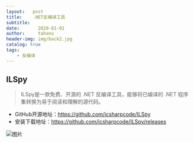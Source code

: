 ```yaml
---
layout:   post
title:    .NET反编译工具
subtitle:   
date:       2020-01-01
author:     tahano
header-img: img/back2.jpg
catalog: true
tags:
    - 反编译
---
```


## ILSpy

> ILSpy是一款免费、开源的 .NET 反编译工具，能够将已编译的 .NET 程序集转换为易于阅读和理解的源代码。

- GitHub开源地址：https://github.com/icsharpcode/ILSpy
- 安装下载地址：https://github.com/icsharpcode/ILSpy/releases

![图片](https://mmbiz.qpic.cn/mmbiz_png/Vtf2wZNabHAX1hcaXqIvKgibyWLWIs2kzKmDb6NttZMAvoK5Qdp4bR220EFj5Y8Q74E9p4MFTyias7RRovnbFHjw/640?wx_fmt=png&tp=webp&wxfrom=5&wx_lazy=1&wx_co=1)